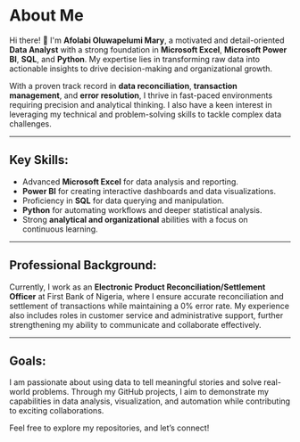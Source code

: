 # About Me

Hi there! 👋 I'm **Afolabi Oluwapelumi Mary**, a motivated and detail-oriented **Data Analyst** with a strong foundation in **Microsoft Excel**, **Microsoft Power BI**, **SQL**, and **Python**. My expertise lies in transforming raw data into actionable insights to drive decision-making and organizational growth.

With a proven track record in **data reconciliation**, **transaction management**, and **error resolution**, I thrive in fast-paced environments requiring precision and analytical thinking. I also have a keen interest in leveraging my technical and problem-solving skills to tackle complex data challenges.

---

## Key Skills:
- Advanced **Microsoft Excel** for data analysis and reporting.
- **Power BI** for creating interactive dashboards and data visualizations.
- Proficiency in **SQL** for data querying and manipulation.
- **Python** for automating workflows and deeper statistical analysis.
- Strong **analytical and organizational** abilities with a focus on continuous learning.

---

## Professional Background:
Currently, I work as an **Electronic Product Reconciliation/Settlement Officer** at First Bank of Nigeria, where I ensure accurate reconciliation and settlement of transactions while maintaining a 0% error rate. My experience also includes roles in customer service and administrative support, further strengthening my ability to communicate and collaborate effectively.

---

## Goals:
I am passionate about using data to tell meaningful stories and solve real-world problems. Through my GitHub projects, I aim to demonstrate my capabilities in data analysis, visualization, and automation while contributing to exciting collaborations.

Feel free to explore my repositories, and let’s connect!
